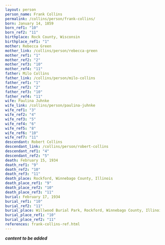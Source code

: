 ```yaml
---
layout: person
person_name: Frank Collins
permalink: /collins/person/frank-collins/
born: January 14, 1859
born_ref1: "10"
born_ref2: "11"
birthplace: Rock County, Wisconsin
birthplace_ref1: "1"
mother: Rebecca Green
mother_link: /collins/person/rebecca-green
mother_ref1: "1"
mother_ref2: "2"
mother_ref3: "10"
mother_ref4: "11"
father: Milo Collins
father_link: /collins/person/milo-collins
father_ref1: "1"
father_ref2: "2"
father_ref3: "10"
father_ref4: "11"
wife: Paulina Juhnke
wife_link: /collins/person/paulina-juhnke
wife_ref1: "3"
wife_ref2: "4"
wife_ref3: "5"
wife_ref4: "6"
wife_ref5: "8"
wife_ref6: "10"
wife_ref7: "11"
descendant: Robert Collins
descendant_link: /collins/person/robert-collins
descendant_ref1: "4"
descendant_ref2: "5"
death: February 15, 1934
death_ref1: "9"
death_ref2: "10"
death_ref3: "11"
death_place: Rockford, Winnebago County, Illinois
death_place_ref1: "9"
death_place_ref2: "10"
death_place_ref3: "11"
burial: February 17, 1934
burial_ref1: "10"
burial_ref2: "11"
burial_place: Willwood Burial Park, Rockford, Winnebago County, Illinois
burial_place_ref1: "10"
burial_place_ref2: "11"
references: frank-collins-ref.html
---
```


***content to be added***
